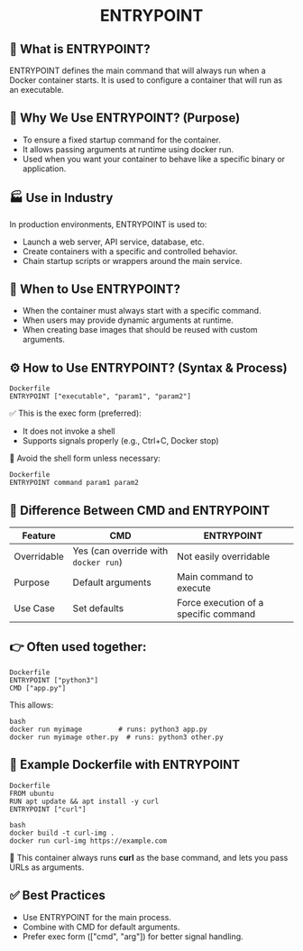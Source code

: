 
<h1 align="center">ENTRYPOINT</h1>

## 📌 What is ENTRYPOINT?
ENTRYPOINT defines the main command that will always run when a Docker container starts. It is used to configure a container that will run as an executable.

## 🎯 Why We Use ENTRYPOINT? (Purpose)
- To ensure a fixed startup command for the container.
- It allows passing arguments at runtime using docker run.
- Used when you want your container to behave like a specific binary or application.

## 🏭 Use in Industry
In production environments, ENTRYPOINT is used to:
- Launch a web server, API service, database, etc.
- Create containers with a specific and controlled behavior.
- Chain startup scripts or wrappers around the main service.

## 📅 When to Use ENTRYPOINT?
- When the container must always start with a specific command.
- When users may provide dynamic arguments at runtime.
- When creating base images that should be reused with custom arguments.

## ⚙️ How to Use ENTRYPOINT? (Syntax & Process)
```
Dockerfile
ENTRYPOINT ["executable", "param1", "param2"]
```
✅ This is the exec form (preferred):
- It does not invoke a shell
- Supports signals properly (e.g., Ctrl+C, Docker stop)

🛑 Avoid the shell form unless necessary:
```
Dockerfile
ENTRYPOINT command param1 param2
```
## 🔄 Difference Between CMD and ENTRYPOINT
| Feature     | CMD                                  | ENTRYPOINT                            |
| ----------- | ------------------------------------ | ------------------------------------- |
| Overridable | Yes (can override with `docker run`) | Not easily overridable                |
| Purpose     | Default arguments                    | Main command to execute               |
| Use Case    | Set defaults                         | Force execution of a specific command |

## 👉 Often used together:
```
Dockerfile
ENTRYPOINT ["python3"]
CMD ["app.py"]
```
This allows:
```
bash
docker run myimage         # runs: python3 app.py
docker run myimage other.py  # runs: python3 other.py
```
## 📂 Example Dockerfile with ENTRYPOINT
```
Dockerfile
FROM ubuntu
RUN apt update && apt install -y curl
ENTRYPOINT ["curl"]
```
```
bash
docker build -t curl-img .
docker run curl-img https://example.com
```
📌 This container always runs **curl** as the base command, and lets you pass URLs as arguments.

## ✅ Best Practices
- Use ENTRYPOINT for the main process.
- Combine with CMD for default arguments.
- Prefer exec form (["cmd", "arg"]) for better signal handling.